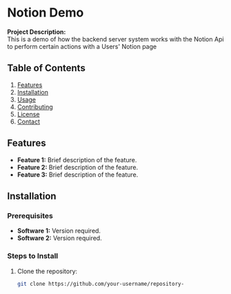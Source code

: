 
# Notion Demo

**Project Description:**  
This is a demo of how the backend server system works with the Notion Api to perform certain actions with a Users' Notion page

## Table of Contents
1. [Features](#features)
2. [Installation](#installation)
3. [Usage](#usage)
4. [Contributing](#contributing)
5. [License](#license)
6. [Contact](#contact)

## Features
- **Feature 1:** Brief description of the feature.
- **Feature 2:** Brief description of the feature.
- **Feature 3:** Brief description of the feature.

## Installation

### Prerequisites
- **Software 1:** Version required.
- **Software 2:** Version required.

### Steps to Install
1. Clone the repository:
   ```bash
   git clone https://github.com/your-username/repository-

